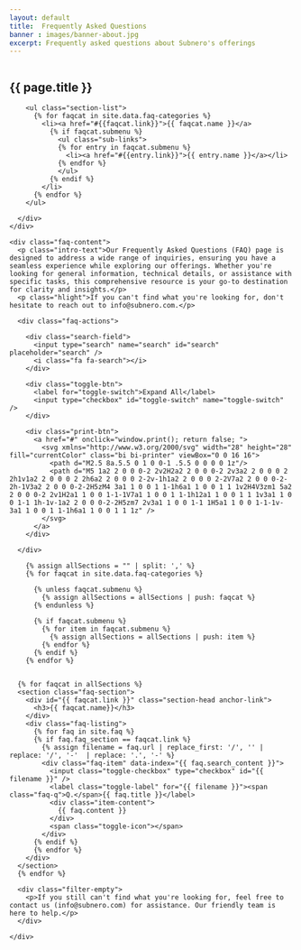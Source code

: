 ```yaml
---
layout: default
title:  Frequently Asked Questions
banner : images/banner-about.jpg
excerpt: Frequently asked questions about Subnero's offerings
---
```


<div class ='full tall hero' style='background-image: url({{site.baseurl}}/{{page.banner}});'>
  <div class='row'>
    <div class='large-12 columns'>
      <!-- {% include section-header.html title=page.title tagline=page.tagline color=page.title_color class="big" %} -->
    </div>
  </div>
  <div class='four spacing'></div>
  <div class='four spacing'></div>
</div>

<div class="section-faq">

  <style id="search-style"></style>

  <h2 class="page-title">{{ page.title }}</h2>
  <div class="faq-row">
    <div class="faq-categories">
      <div class="field-wrapper">            
        
        <ul class="section-list">
          {% for faqcat in site.data.faq-categories %}
            <li><a href="#{{faqcat.link}}">{{ faqcat.name }}</a>
              {% if faqcat.submenu %}
                <ul class="sub-links">
                {% for entry in faqcat.submenu %}
                  <li><a href="#{{entry.link}}">{{ entry.name }}</a></li>
                {% endfor %}
                </ul>
              {% endif %}
            </li>
          {% endfor %}    
        </ul>

      </div>  
    </div>

    <div class="faq-content">
      <p class="intro-text">Our Frequently Asked Questions (FAQ) page is designed to address a wide range of inquiries, ensuring you have a seamless experience while exploring our offerings. Whether you're looking for general information, technical details, or assistance with specific tasks, this comprehensive resource is your go-to destination for clarity and insights.</p>
      <p class="hlight">If you can't find what you're looking for, don't hesitate to reach out to info@subnero.com.</p>

      <div class="faq-actions">

        <div class="search-field">
          <input type="search" name="search" id="search" placeholder="search" />
          <i class="fa fa-search"></i>
        </div>

        <div class="toggle-btn">
          <label for="toggle-switch">Expand All</label>
          <input type="checkbox" id="toggle-switch" name="toggle-switch" />
        </div>
      
        <div class="print-btn">
          <a href="#" onclick="window.print(); return false; ">
            <svg xmlns="http://www.w3.org/2000/svg" width="28" height="28" fill="currentColor" class="bi bi-printer" viewBox="0 0 16 16">
              <path d="M2.5 8a.5.5 0 1 0 0-1 .5.5 0 0 0 0 1z"/>
              <path d="M5 1a2 2 0 0 0-2 2v2H2a2 2 0 0 0-2 2v3a2 2 0 0 0 2 2h1v1a2 2 0 0 0 2 2h6a2 2 0 0 0 2-2v-1h1a2 2 0 0 0 2-2V7a2 2 0 0 0-2-2h-1V3a2 2 0 0 0-2-2H5zM4 3a1 1 0 0 1 1-1h6a1 1 0 0 1 1 1v2H4V3zm1 5a2 2 0 0 0-2 2v1H2a1 1 0 0 1-1-1V7a1 1 0 0 1 1-1h12a1 1 0 0 1 1 1v3a1 1 0 0 1-1 1h-1v-1a2 2 0 0 0-2-2H5zm7 2v3a1 1 0 0 1-1 1H5a1 1 0 0 1-1-1v-3a1 1 0 0 1 1-1h6a1 1 0 0 1 1 1z" />
            </svg>
          </a>
        </div>

      </div>

        {% assign allSections = "" | split: ',' %}
        {% for faqcat in site.data.faq-categories %}

          {% unless faqcat.submenu %}
            {% assign allSections = allSections | push: faqcat %}
          {% endunless %}

          {% if faqcat.submenu %}
            {% for item in faqcat.submenu %}
              {% assign allSections = allSections | push: item %}
            {% endfor %}
          {% endif %}
        {% endfor %}


      {% for faqcat in allSections %}
      <section class="faq-section">
        <div id="{{ faqcat.link }}" class="section-head anchor-link">
          <h3>{{ faqcat.name}}</h3>
        </div>
        <div class="faq-listing">
          {% for faq in site.faq %}
          {% if faq.faq_section == faqcat.link %}
            {% assign filename = faq.url | replace_first: '/', '' | replace: '/', '-'  | replace: '.', '-' %}
            <div class="faq-item" data-index="{{ faq.search_content }}">
              <input class="toggle-checkbox" type="checkbox" id="{{ filename }}" />
              <label class="toggle-label" for="{{ filename }}"><span class="faq-q">Q.</span>{{ faq.title }}</label>
              <div class="item-content">
                {{ faq.content }}
              </div>
              <span class="toggle-icon"></span>
            </div>
          {% endif %}
          {% endfor %}
        </div>
      </section>
      {% endfor %}

      <div class="filter-empty">
        <p>If you still can't find what you're looking for, feel free to contact us (info@subnero.com) for assistance. Our friendly team is here to help.</p>
      </div>

    </div>
  </div>

<script>
let searchStyle = document.getElementById('search-style')
let urlParams = new URLSearchParams(window.location.search)
let searchEl = document.getElementById('search')
let searchParamValue = urlParams.get('search')
// let faqSection = document.querySelectorAll('.faq-section');
let faqListing = document.querySelectorAll('.faq-listing');

if (urlParams.get('search')) {
  searchEl.value = searchParamValue
  displayResults(searchParamValue)
} else {
  clearURLparams()
}

searchEl.addEventListener('input', function() {

  if (!this.value) {
    searchStyle.innerHTML = ""
    clearURLparams()
    return
  }

  displayResults(this.value)
  this.value ? addURLParams(this.value) : clearURLparams()
})

function clearURLparams() {
  if (history.pushState) {
    var newurl = window.location.protocol + "//" + window.location.host + window.location.pathname
    window.history.pushState({path:newurl},'',newurl)
  }
  checkDisplayNone();
}

function addURLParams(params) {
  if (history.pushState) {
    var newurl = window.location.protocol + "//" + window.location.host + window.location.pathname + '?search=' + params
    window.history.pushState({path:newurl},'',newurl)
  }
}

function displayResults(searchTerm) {
  searchStyle.innerHTML = ".faq-item:not([data-index*=\"" + searchTerm.toLowerCase() + "\"]) { display: none; }";
  checkDisplayNone();
}

function checkDisplayNone() {
  faqListing.forEach(item => {
    let faqitem = item.querySelectorAll('.faq-item');
    let findEle = Array.from(faqitem).find(ele => {
      const cssObj = window.getComputedStyle(ele, null);
      let visible = cssObj.getPropertyValue("display");
      return visible == 'block';     
    });
    if(!findEle) {
      item.classList.add('faq-hidden')
    }else{
      if(item.classList.contains('faq-hidden')) {
        item.classList.remove('faq-hidden');
      }
    }
  });
  showMessageOnFilterNone();
}
function showMessageOnFilterNone() {
  let faqListing = document.querySelectorAll('.faq-listing');
  let faqHidden = document.querySelectorAll('.faq-listing.faq-hidden');
  let messageBox = document.querySelector('.filter-empty');

  if(faqListing.length == faqHidden.length) {
    messageBox.setAttribute('style', 'display:block');
  }else{
    messageBox.removeAttribute('style');
  }
}



//toggle switch
let toggleSwitch = document.querySelector('#toggle-switch');
// let faqContent = document.querySelector('.faq-content');
let toggleCheckbox = document.querySelectorAll('.toggle-checkbox');
toggleSwitch.addEventListener('change', function() {
  
  if(this.checked) {
    toggleCheckbox.forEach(item => {
      item.checked = true;
    })
  }else{
    toggleCheckbox.forEach(item => {
      item.checked = false;
    })
  }
})

</script>
</div>
